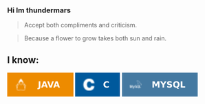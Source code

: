 <!-- 👋 Hi, I’m @thundermars
- 👀 I’m interested in ...
- 🌱 I’m currently learning ...
- 💞️ I’m looking to collaborate on ...
- 📫 How to reach me ...
- 😄 Pronouns: ...
- ⚡ Fun fact: ...-->

### Hi Im thundermars
> Accept both compliments and criticism.

> Because a flower to grow takes both sun and rain.
## I know:
![Java](images/Java.svg)
![C](images/C.svg)
![MySQL](images/MySQL.svg)

<!---
thundermars/thundermars is a ✨ special ✨ repository because its `README.md` (this file) appears on your GitHub profile.
You can click the Preview link to take a look at your changes.
--->
